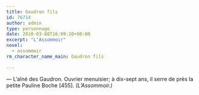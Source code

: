 ```yaml
---
title: Gaudron fils
id: 76714
author: admin
type: personnage
date: 2010-03-08T16:09:28+00:00
excerpt: "L'Assommoir"
novel:
  - assommoir
rm_character_name_main: Gaudron fils

---
```

— L&rsquo;aîné des Gaudron. Ouvrier menuisier; à dix-sept ans, il serre de près la petite Pauline Boche [455]. _(L&rsquo;Assommoir.)_